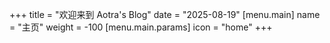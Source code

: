 +++
title = "欢迎来到 Aotra's Blog"
date = "2025-08-19"
[menu.main]
name = "主页"
weight = -100
[menu.main.params]
icon = "home"
+++